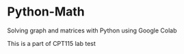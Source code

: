 # Python-Math
Solving graph and matrices with Python using Google Colab

This is a part of CPT115 lab test
